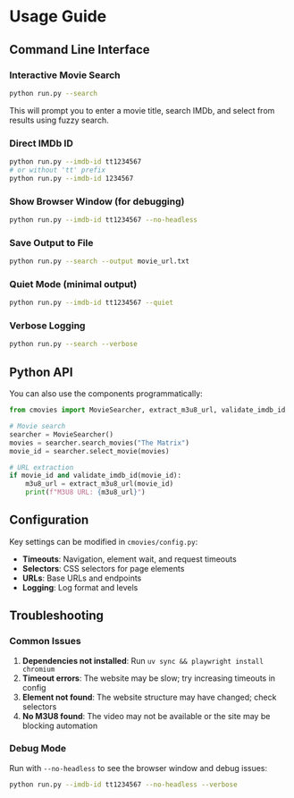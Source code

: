 # Usage Guide

## Command Line Interface

### Interactive Movie Search
```bash
python run.py --search
```
This will prompt you to enter a movie title, search IMDb, and select from results using fuzzy search.

### Direct IMDb ID
```bash
python run.py --imdb-id tt1234567
# or without 'tt' prefix
python run.py --imdb-id 1234567
```

### Show Browser Window (for debugging)
```bash
python run.py --imdb-id tt1234567 --no-headless
```

### Save Output to File
```bash
python run.py --search --output movie_url.txt
```

### Quiet Mode (minimal output)
```bash
python run.py --imdb-id tt1234567 --quiet
```

### Verbose Logging
```bash
python run.py --search --verbose
```

## Python API

You can also use the components programmatically:

```python
from cmovies import MovieSearcher, extract_m3u8_url, validate_imdb_id

# Movie search
searcher = MovieSearcher()
movies = searcher.search_movies("The Matrix")
movie_id = searcher.select_movie(movies)

# URL extraction
if movie_id and validate_imdb_id(movie_id):
    m3u8_url = extract_m3u8_url(movie_id)
    print(f"M3U8 URL: {m3u8_url}")
```

## Configuration

Key settings can be modified in `cmovies/config.py`:

- **Timeouts**: Navigation, element wait, and request timeouts
- **Selectors**: CSS selectors for page elements
- **URLs**: Base URLs and endpoints
- **Logging**: Log format and levels

## Troubleshooting

### Common Issues

1. **Dependencies not installed**: Run `uv sync && playwright install chromium`
2. **Timeout errors**: The website may be slow; try increasing timeouts in config
3. **Element not found**: The website structure may have changed; check selectors
4. **No M3U8 found**: The video may not be available or the site may be blocking automation

### Debug Mode

Run with `--no-headless` to see the browser window and debug issues:
```bash
python run.py --imdb-id tt1234567 --no-headless --verbose
```